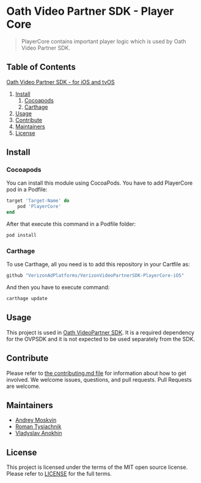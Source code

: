 # Oath Video Partner SDK - Player Core

> PlayerCore contains important player logic which is used by Oath Video Partner SDK.

## Table of Contents

[Oath Video Partner SDK - for iOS and tvOS](#oath-video-partner-sdk---for-ios-and-tvos)
1. [Install](#install)
   1. [Cocoapods](#cocoapods)
   2. [Carthage](#carthage)
2. [Usage](#usage)
3. [Contribute](#contribute)
4. [Maintainers](#maintainers)
5. [License](#license)

## Install

### Cocoapods

You can install this module using CocoaPods. 
You have to add PlayerCore pod in a Podfile:

```ruby
target 'Target-Name' do
    pod 'PlayerCore'
end
```

After that execute this command in a Podfile folder: 

```bash
pod install
```

### Carthage

To use Carthage, all you need is to add this repository in your Cartfile as:
```bash
github "VerizonAdPlatforms/VerizonVideoPartnerSDK-PlayerCore-iOS"
```

And then you have to execute command:
```bash
carthage update 
```

## Usage

This project is used in [Oath VideoPartner SDK](https://github.com/VerizonAdPlatforms/VerizonVideoPartnerSDK-iOS).
It is a required dependency for the OVPSDK and it is not expected to be used separately from the SDK.

## Contribute

Please refer to [the contributing.md file](Contributing.md) for information about how to get involved. We welcome issues, questions, and pull requests. Pull Requests are welcome.

## Maintainers

- [Andrey Moskvin](mailto:andrey.moskvin@oath.com)
- [Roman Tysiachnik](mailto:roman.tysiachnik@oath.com)
- [Vladyslav Anokhin](mailto:vladyslav.anokhin@oath.com)

## License

This project is licensed under the terms of the MIT open source license. Please refer to [LICENSE](LICENSE) for the full terms.

